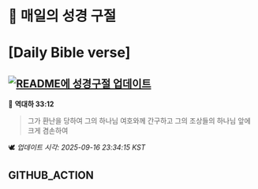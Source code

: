 # 🙏 매일의 성경 구절
# [Daily Bible verse]
## [![README에 성경구절 업데이트](https://github.com/DONGSUKA/first_test/actions/workflows/update-readme-bible.yml/badge.svg)](https://github.com/DONGSUKA/first_test/actions/workflows/update-readme-bible.yml)
<!-- START_BIBLE_VERSE -->
📖 **역대하 33:12**
> 그가 환난을 당하여 그의 하나님 여호와께 간구하고 그의 조상들의 하나님 앞에 크게 겸손하여

🕊️ _업데이트 시각: 2025-09-16 23:34:15 KST_
  <!-- END_BIBLE_VERSE -->
## GITHUB_ACTION

